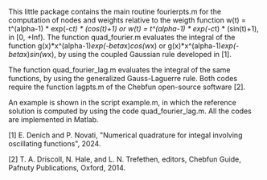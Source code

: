This little package contains the main routine fourierpts.m for the computation of nodes and weights relative to the weigth function
w(t) = t^(alpha-1) * exp(-c*t) * (cos(t)+1) or w(t) = t^(alpha-1) * exp(-c*t) * (sin(t)+1), in [0, +Inf). 
The function quad_fourier.m evaluates the integral of the function g(x)*x^(alpha-1)*exp(-beta*x)*cos(w*x) or g(x)*x^(alpha-1)*exp(-beta*x)*sin(w*x), by
using the coupled Gaussian rule developed in [1].

The function quad_fourier_lag.m evaluates the integral of the same functions, by using the generalized Gauss-Laguerre rule.
Both codes require the function lagpts.m of the Chebfun open-source software [2].

An example is shown in the script example.m, in which the reference solution is computed by using the code quad_fourier_lag.m.
All the codes are implemented in Matlab.


[1] E. Denich and P. Novati, "Numerical quadrature for integal involving oscillating functions", 2024.

[2] T. A. Driscoll, N. Hale, and L. N. Trefethen, editors, Chebfun Guide, Pafnuty Publications, Oxford, 2014.
